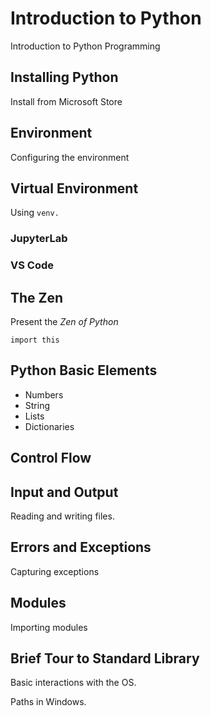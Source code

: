 # Introduction to Python
Introduction to Python Programming

## Installing Python

Install from Microsoft Store

## Environment

Configuring the environment

## Virtual Environment

Using `venv.`

### JupyterLab

### VS Code

## The Zen 

Present the _Zen of Python_

```
import this
```

## Python Basic Elements

* Numbers
* String
* Lists
* Dictionaries

## Control Flow

## Input and Output

Reading and writing files.

## Errors and Exceptions

Capturing exceptions

## Modules

Importing modules

## Brief Tour to Standard Library

Basic interactions with the OS.

Paths in Windows.
